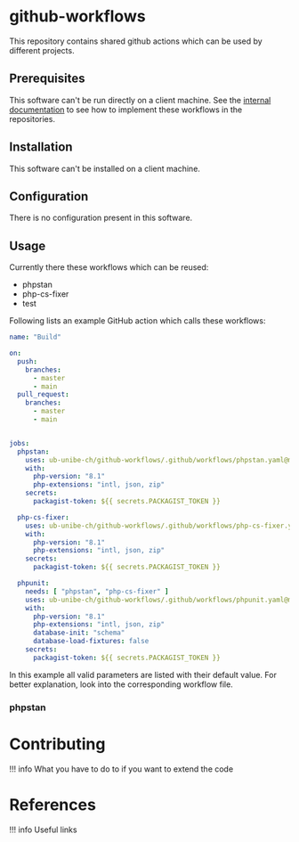 # github-workflows

This repository contains shared github actions which can be used by different projects.

## Prerequisites

This software can't be run directly on a client machine. See the [internal documentation](https://it-docs.ub.unibe.ch) to see how to implement these workflows in the repositories.

## Installation

This software can't be installed on a client machine.

## Configuration

There is no configuration present in this software.

## Usage

Currently there these workflows which can be reused:

* phpstan
* php-cs-fixer
* test

Following lists an example GitHub action which calls these workflows:

```yaml
name: "Build"

on:
  push:
    branches:
      - master
      - main
  pull_request:
    branches:
      - master
      - main


jobs:
  phpstan:
    uses: ub-unibe-ch/github-workflows/.github/workflows/phpstan.yaml@main
    with: 
      php-version: "8.1"
      php-extensions: "intl, json, zip"
    secrets:
      packagist-token: ${{ secrets.PACKAGIST_TOKEN }}

  php-cs-fixer:
    uses: ub-unibe-ch/github-workflows/.github/workflows/php-cs-fixer.yaml@main
    with: 
      php-version: "8.1"
      php-extensions: "intl, json, zip"
    secrets:
      packagist-token: ${{ secrets.PACKAGIST_TOKEN }}

  phpunit:
    needs: [ "phpstan", "php-cs-fixer" ]
    uses: ub-unibe-ch/github-workflows/.github/workflows/phpunit.yaml@main
    with: 
      php-version: "8.1"
      php-extensions: "intl, json, zip"
      database-init: "schema"
      database-load-fixtures: false
    secrets:
      packagist-token: ${{ secrets.PACKAGIST_TOKEN }}

```

In this example all valid parameters are listed with their default value. For better explanation, look into the corresponding workflow file.

### phpstan

# Contributing

!!! info
    What you have to do to if you want to extend the code

# References

!!! info
    Useful links
